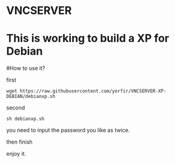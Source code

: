 # VNCSERVER
# This is working to build a XP for Debian
#How to use it?

first

`wget https://raw.githubusercontent.com/yorfir/VNCSERVER-XP-DEBIAN/debianxp.sh`

second

`sh debianxp.sh`

you need to input the password you like as twice.

then finish

enjoy it.
